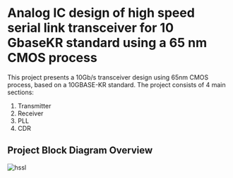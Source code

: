 # Analog IC design of high speed serial link transceiver for 10 GbaseKR standard using a 65 nm CMOS process
This project presents a 10Gb/s transceiver design using 65nm CMOS process, based on a 10GBASE-KR standard. The project consists of 4 main sections: 
1) Transmitter
2) Receiver
3) PLL
4) CDR

## Project Block Diagram Overview
![hssl](https://user-images.githubusercontent.com/27668656/53137701-8954fd80-3538-11e9-9781-ab9144a0d3d9.png)
